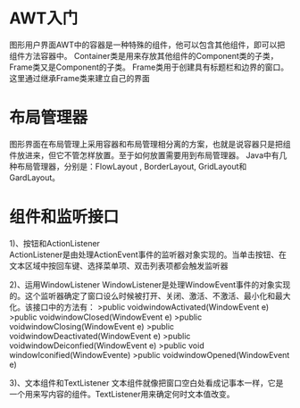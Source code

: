 
# AWT入门

  图形用户界面AWT中的容器是一种特殊的组件，他可以包含其他组件，即可以把组件方法容器中。
  Container类是用来存放其他组件的Component类的子类，Frame类又是Component的子类。
  Frame类用于创建具有标题栏和边界的窗口。这里通过继承Frame类来建立自己的界面  
# 布局管理器
  图形界面在布局管理上采用容器和布局管理相分离的方案，也就是说容器只是把组件放进来，但它不管怎样放置。至于如何放置需要用到布局管理器。
  Java中有几种布局管理器，分别是：FlowLayout , BorderLayout, GridLayout和GardLayout。

# 组件和监听接口
 1)、按钮和ActionListener  
 ActionListener是由处理ActionEvent事件的监听器对象实现的。当单击按钮、在文本区域中按回车键、选择菜单项、双击列表项都会触发监听器
 
 2)、运用WindowListener
  WindowListener是处理WindowEvent事件的对象实现的。这个监听器确定了窗口设么时候被打开、关闭、激活、不激活、最小化和最大化。该接口中的方法有：
       >public voidwindowActivated(WindowEvent e)
       >public voidwindowClosed(WindowEvent e)
       >public voidwindowClosing(WindowEvent e)
       >public voidwindowDeactivated(WindowEvent e)
       >public voidwindowDeiconfied(WindowEvent e)
       >public void windowIconified(WindowEvente)
       >public voidwindowOpened(WindowEvent e)
       
 3)、文本组件和TextListener
  文本组件就像把窗口空白处看成记事本一样，它是一个用来写内容的组件。TextListener用来确定何时文本值改变。
  
  
